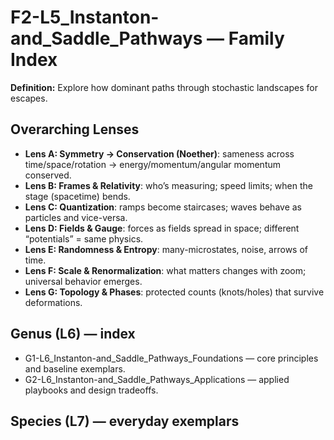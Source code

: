 # F2-L5_Instanton-and_Saddle_Pathways — Family Index
**Definition:** Explore how dominant paths through stochastic landscapes for escapes.

## Overarching Lenses

- **Lens A: Symmetry -> Conservation (Noether)**: sameness across time/space/rotation → energy/momentum/angular momentum conserved.
- **Lens B: Frames & Relativity**: who’s measuring; speed limits; when the stage (spacetime) bends.
- **Lens C: Quantization**: ramps become staircases; waves behave as particles and vice-versa.
- **Lens D: Fields & Gauge**: forces as fields spread in space; different “potentials” = same physics.
- **Lens E: Randomness & Entropy**: many-microstates, noise, arrows of time.
- **Lens F: Scale & Renormalization**: what matters changes with zoom; universal behavior emerges.
- **Lens G: Topology & Phases**: protected counts (knots/holes) that survive deformations.

## Genus (L6) — index
- G1-L6_Instanton-and_Saddle_Pathways_Foundations — core principles and baseline exemplars.
- G2-L6_Instanton-and_Saddle_Pathways_Applications — applied playbooks and design tradeoffs.

## Species (L7) — everyday exemplars
